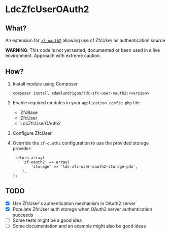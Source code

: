 # LdcZfcUserOAuth2

## What?

An extension for [`zf-oauth2`](https://github.com/zfcampus/zf-oauth2) allowing use of ZfcUser as authentication source

__WARNING__: This code is not yet tested, documented or been used in a live environment.  Approach with extreme caution.

## How?

1. Install module using Composer

   ```
   composer install adamlundrigan/ldc-zfc-user-oauth2:<version>
   ```

2. Enable required modules in your `application.config.php` file:

   - ZfcBase
   - ZfcUser
   - LdcZfcUserOAuth2

3. Configure ZfcUser

4. Override the `zf-ouath2` configuration to use the provided storage provider:

   ```
    return array(
       'zf-oauth2' => array(
           'storage' => 'ldc-zfc-user-oauth2-storage-pdo', 
       ),
   );
   ```

## TODO

 - [x] Use ZfcUser's authentication mechanism in OAuth2 server
 - [x] Populate ZfcUser auth storage when OAuth2 server authentication succeeds 
 - [ ] Some tests might be a good idea
 - [ ] Some documentation and an example might also be good ideas
